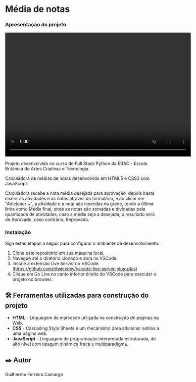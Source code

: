 # Média de notas

### Apresentação do projeto
<video width=600 height='400' controls autoplay loop src="calculadora_de_medias.mp4">Seu navegador não suporte a a tag video</video>

Projeto desenvolvido no curso de Full Stack Python da EBAC - Escola Britânica de Artes Criativas e Tecnologia.

Calculadora de médias de notas desenvolvido em HTML5 e CSS3 com JavaScript.

Calculadora recebe a nota média desejada para aprovação, depois basta inserir as atividades e as notas através do
formulário, e ao clicar em "Adicionar +", a atividade e a nota são inseridas na grade, tendo a última linha como
Média final, onde as notas são somadas e dividadas pela quantidade de atividades, caso a média seja a desejada, o
resultado será de Aprovado, caso contrário, Reprovado.

### Instalação

Siga estas etapas a seguir para configurar o ambiente de desenvolvimento:

1. Clone este repositório em sua máquina local.
2. Navegue até o diretório clonado e abra no VSCode.
3. Instale a extensão Live Server no VSCode. (https://github.com/ritwickdey/vscode-live-server-plus-plus)
4. Clique em Go Live no canto inferior direito do VSCode para executar o projeto no browser.

## 🛠️ Ferramentas utilizadas para construção do projeto

* **HTML** - Linguagem de marcação utilizada na construção de páginas na Web.
* **CSS** - Cascading Style Sheets é um mecanismo para adicionar estilos a uma página web.
* **JavaScript** - Linguagem de programação interpretada estruturada, de alto nível com tipagem dinâmica fraca e multiparadigma.

## ✒️ Autor

Guilherme Ferreira Camargo
